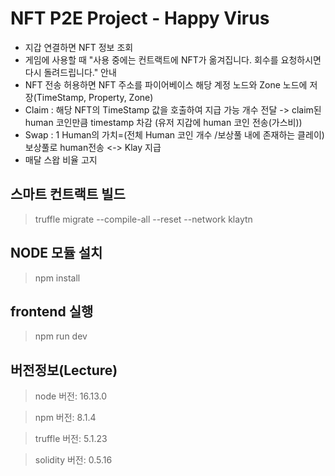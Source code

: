 # NFT P2E Project - Happy Virus

- 지갑 연결하면 NFT 정보 조회
- 게임에 사용할 때 "사용 중에는 컨트랙트에 NFT가 옮겨집니다. 회수를 요청하시면 다시 돌려드립니다." 안내
- NFT 전송 허용하면 NFT 주소를 파이어베이스 해당 계정 노드와 Zone 노드에 저장(TimeStamp, Property, Zone)
- Claim : 해당 NFT의 TimeStamp 값을 호출하여 지급 가능 개수 전달 -> claim된 human 코인만큼 timestamp 차감 (유저 지갑에 human 코인 전송(가스비))
- Swap : 1 Human의 가치=(전체 Human 코인 개수 /보상풀 내에 존재하는 클레이) 보상풀로 human전송 <-> Klay 지급 
- 매달 스왑 비율 고지

## 스마트 컨트랙트 빌드

> truffle migrate --compile-all --reset --network klaytn

## NODE 모듈 설치

> npm install

## frontend 실행

> npm run dev

## 버전정보(Lecture)

> node 버전: 16.13.0

> npm 버전: 8.1.4

> truffle 버전: 5.1.23

> solidity 버전: 0.5.16

